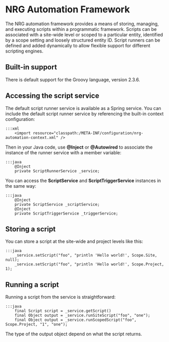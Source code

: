 # NRG Automation Framework

The NRG automation framework provides a means of storing, managing, and executing scripts within a programmatic
framework. Scripts can be associated with a site-wide level or scoped to a particular entity, identified by a
scope setting and loosely structured entity ID. Script runners can be defined and added dynamically to allow
flexible support for different scripting engines.

## Built-in support

There is default support for the Groovy language, version 2.3.6.

## Accessing the script service

The default script runner service is available as a Spring service. You can include the default
script runner service by referencing the built-in context configuration:

    :::xml
        <import resource="classpath:/META-INF/configuration/nrg-automation-context.xml" />

Then in your Java code, use **@Inject** or **@Autowired** to associate the instance of the runner service with
a member variable:

    :::java
        @Inject
        private ScriptRunnerService _service;

You can access the **ScriptService** and **ScriptTriggerService** instances in the same way:

    :::java
        @Inject
        private ScriptService _scriptService;
        @Inject
        private ScriptTriggerService _triggerService;

## Storing a script

You can store a script at the site-wide and project levels like this:

    :::java
        _service.setScript("foo", "println 'Hello world!', Scope.Site, null);
        _service.setScript("foo", "println 'Hello world!', Scope.Project, 1);

## Running a script

Running a script from the service is straightforward:

    :::java
        final Script script = _service.getScript()
        final Object output = _service.runSiteScript("foo", "one");
        final Object output = _service.runScopedScript("foo", Scope.Project, "1", "one");

The type of the output object depend on what the script returns.

